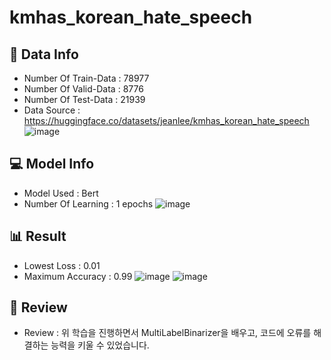# kmhas_korean_hate_speech

## 💾 Data Info
- Number Of Train-Data : 78977
- Number Of Valid-Data : 8776
- Number Of Test-Data : 21939
- Data Source : https://huggingface.co/datasets/jeanlee/kmhas_korean_hate_speech
![image](https://github.com/byeolki/kmhas_korean_hate_speech/assets/97008863/907d4cf2-d673-4aca-8aed-6ce111a61c75)


## 💻 Model Info
- Model Used : Bert
- Number Of Learning : 1 epochs
![image](https://github.com/byeolki/kmhas_korean_hate_speech/assets/97008863/f1664e25-11b3-48e4-bc4d-5045970ff21d)


## 📊 Result
- Lowest Loss : 0.01
- Maximum Accuracy : 0.99
![image](https://github.com/byeolki/kmhas_korean_hate_speech/assets/97008863/1eaf4198-caf0-4ec2-914d-c6d488d59ec4)
![image](https://github.com/byeolki/kmhas_korean_hate_speech/assets/97008863/c8ada1e0-fe69-42b4-a42e-b2246840c520)



## 📝 Review
- Review : 위 학습을 진행하면서 MultiLabelBinarizer을 배우고, 코드에 오류를 해결하는 능력을 키울 수 있었습니다.
